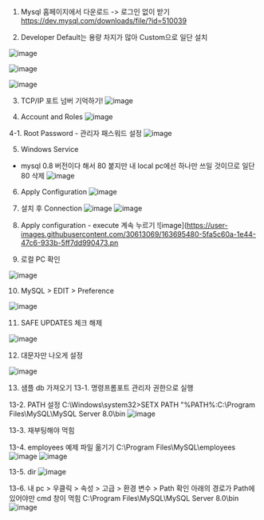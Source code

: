 1. Mysql 홈페이지에서 다운로드 -> 로그인 없이 받기
 https://dev.mysql.com/downloads/file/?id=510039

2. Developer Default는 용량 차지가 많아 Custom으로 일단 설치

![image](https://user-images.githubusercontent.com/30613069/163695257-d593f76f-2092-4e91-9ee7-8eaa1a275f3b.png)


![image](https://user-images.githubusercontent.com/30613069/163695275-8c570653-2f32-4538-9cca-1aac5a120026.png)

![image](https://user-images.githubusercontent.com/30613069/163695287-29d26e6b-c57e-4fc7-9162-4b9889fff722.png)

3. TCP/IP 포트 넘버 기억하기!
![image](https://user-images.githubusercontent.com/30613069/163695375-3a35e71f-dbfc-4d98-8731-5a4fb4b29a95.png)


4. Account and Roles
![image](https://user-images.githubusercontent.com/30613069/163695380-158e09bc-728b-49a3-b8a4-6a815c9ba84c.png)

4-1. Root Password - 관리자 패스워드 설정
![image](https://user-images.githubusercontent.com/30613069/163695396-a7c7e417-6804-49d8-8d83-1dfad57eb866.png)

5. Windows Service
- mysql 0.8 버전이다 해서 80 붙지만 내 local pc에선 하나만 쓰일 것이므로 일단 80 삭제
![image](https://user-images.githubusercontent.com/30613069/163695422-0ea06db1-b369-4d0d-8740-f11d3014140f.png)


6. Apply Configuration
![image](https://user-images.githubusercontent.com/30613069/163695448-b959e28b-4f25-4fac-95cd-2cdbccfe320f.png)

7. 설치 후 Connection
![image](https://user-images.githubusercontent.com/30613069/163695464-9df639ca-c7e8-493c-a302-d39ff1be936b.png)
![image](https://user-images.githubusercontent.com/30613069/163695468-1259267a-1b24-46ae-b8f5-980a8eea4329.png)

8. Apply configuration - execute 계속 누르기
![image](https://user-images.githubusercontent.com/30613069/163695480-5fa5c60a-1e44-47c6-933b-5ff7dd990473.pn

9. 로컬 PC 확인

![image](https://user-images.githubusercontent.com/30613069/163695492-49b55100-c248-492f-91c2-4eeaa095413b.png)

10. MySQL > EDIT > Preference

![image](https://user-images.githubusercontent.com/30613069/163695528-a3ba555c-6ce0-49a7-bbdd-c2aba39bd551.png)

11. SAFE UPDATES 체크 해제

![image](https://user-images.githubusercontent.com/30613069/163695543-386cf804-794a-4afa-a237-86100018610b.png)

12. 대문자만 나오게 설정

![image](https://user-images.githubusercontent.com/30613069/163695551-a83581ef-ed8c-4255-bf0d-fef445a7d848.png)

13. 샘플 db 가져오기
13-1. 명령프롬포트 관리자 권한으로 실행

13-2. PATH 설정
C:\Windows\system32>SETX PATH "%PATH%:C:\Program Files\MySQL\MySQL Server 8.0\bin
![image](https://user-images.githubusercontent.com/30613069/163695818-c621d783-66a9-4b1d-b932-03c4d70c4d37.png)

13-3. 재부팅해야 먹힘

13-4. employees 예제 파일 옮기기
C:\Program Files\MySQL\employees
![image](https://user-images.githubusercontent.com/30613069/163696045-0dbc023d-ce5a-4bbd-b01f-71195cde1a4d.png)
![image](https://user-images.githubusercontent.com/30613069/163696063-1b62daff-ad6a-41c1-96cf-a1cccf470bf2.png)

13-5. dir
![image](https://user-images.githubusercontent.com/30613069/163696075-6ee15fd5-4f58-454e-b267-3a492ee180ef.png)

13-6. 내 pc > 우클릭 > 속성 > 고급 > 환경 변수 > Path 확인
아래의 경로가 Path에 있어야만 cmd 창이 먹힘
C:\Program Files\MySQL\MySQL Server 8.0\bin
![image](https://user-images.githubusercontent.com/30613069/163696134-a94b93c6-a2ac-4c82-bc04-819417b2913b.png)

